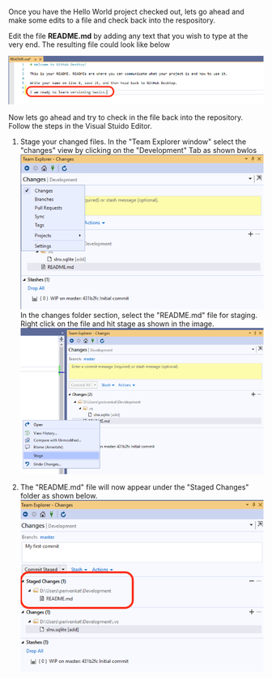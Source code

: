Once you have the Hello World project checked out, lets go ahead and make some edits to a file and check back into the respository.

Edit the file **README.md** by adding any text that you wish to type at the very end.
The resulting file could look like below 

![image](images/readme_edit.png)

Now lets go ahead and try to check in the file back into the repository. Follow the steps in the Visual Stuido Editor. 

1. Stage your changed files. In the "Team Explorer window" select the "changes" view by clicking on the "Development" Tab as shown bwlos
![image](images/team_explorer.png)
In the changes folder section, select the "README.md" file for staging. Right click on the file and hit stage as shown in the image.
![image](images/stage.png)

2. The "README.md" file will now appear under the "Staged Changes" folder as shown below.
![image](images/commit-message.png)

